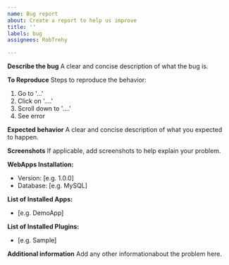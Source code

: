 ```yaml
---
name: Bug report
about: Create a report to help us improve
title: ''
labels: bug
assignees: RobTrehy

---
```


**Describe the bug**
A clear and concise description of what the bug is.

**To Reproduce**
Steps to reproduce the behavior:
1. Go to '...'
2. Click on '....'
3. Scroll down to '....'
4. See error

**Expected behavior**
A clear and concise description of what you expected to happen.

**Screenshots**
If applicable, add screenshots to help explain your problem.

**WebApps Installation:**
 - Version: [e.g. 1.0.0]
 - Database: [e.g. MySQL]

**List of Installed Apps:**
 - [e.g. DemoApp]

**List of Installed Plugins:**
 - [e.g. Sample]

**Additional information**
Add any other informationabout the problem here.
